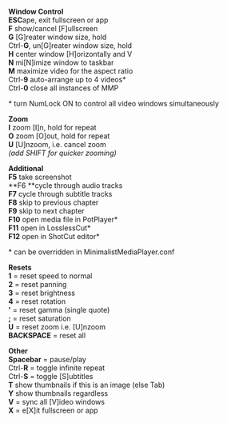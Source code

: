 **Window Control**<br />
**ESC**ape, exit fullscreen or app<br />
**F** show/cancel [F]ullscreen<br />
**G** [G]reater window size, hold<br />
Ctrl-**G**, un[G]reater window size, hold<br />
**H** center window [H]orizontally and V<br />
**N** mi[N]imize window to taskbar<br />
**M** maximize video for the aspect ratio<br />
Ctrl-**9** auto-arrange up to 4 videos\*<br />
Ctrl-**0**  close all instances of MMP<br />

\* turn NumLock ON to control all video windows simultaneously<br />

**Zoom**<br />
**I** zoom [I]n, hold for repeat<br />
**O** zoom [O]out, hold for repeat<br />
**U** [U]nzoom, i.e. cancel zoom<br />
_(add SHIFT for quicker zooming)_<br />

**Additional**<br />
**F5** take screenshot<br />
**F6 **cycle through audio tracks<br />
**F7** cycle through subtitle tracks<br />
**F8** skip to previous chapter<br />
**F9** skip to next chapter<br />
**F10** open media file in PotPlayer\*<br />
**F11** open in LosslessCut\*<br />
**F12** open in ShotCut editor\*<br />

\* can be overridden in MinimalistMediaPlayer.conf<br />

**Resets**<br />
**1** = reset speed to normal<br />
**2** = reset panning<br />
**3** = reset brightness<br />
**4** = reset rotation<br />
**'**  = reset gamma (single quote)<br />
**;**  = reset saturation<br />
**U** = reset  zoom i.e. [U]nzoom<br />
**BACKSPACE** = reset all<br />

**Other**<br />
**Spacebar** = pause/play<br />
Ctrl-**R** = toggle infinite repeat<br />
Ctrl-**S** = toggle [S]ubtitles<br />
**T** show thumbnails if this is an image (else Tab)<br />
**Y** show thumbnails regardless<br />
**V** = sync all [V]ideo windows<br />
**X** = e[X]it fullscreen or app<br />

